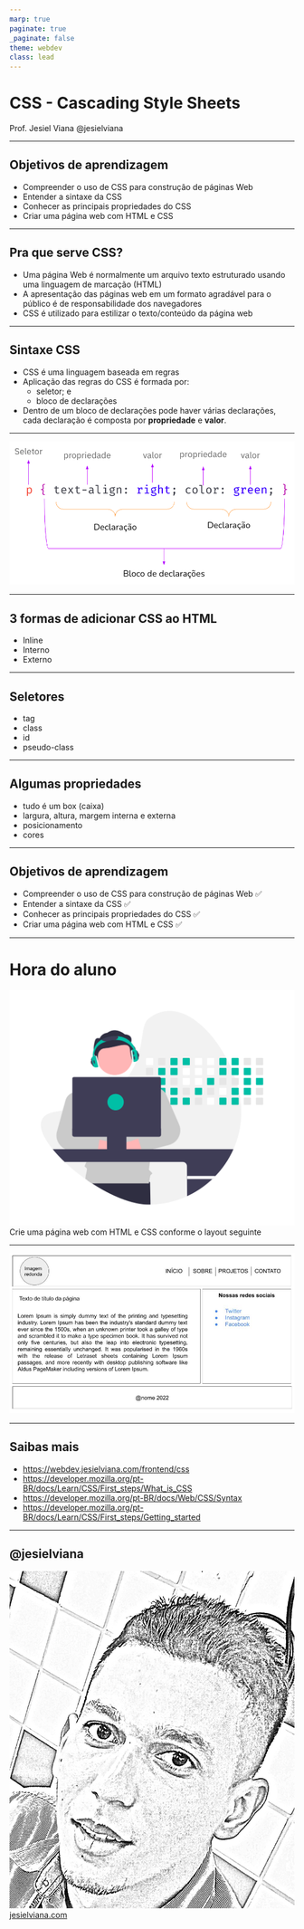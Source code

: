 ```yaml
---
marp: true
paginate: true
_paginate: false
theme: webdev
class: lead
---
```


#  CSS - Cascading Style Sheets
Prof. Jesiel Viana 
@jesielviana

---
## Objetivos de aprendizagem
- Compreender o uso de CSS para construção de páginas Web
- Entender a sintaxe da CSS
- Conhecer as principais propriedades do CSS
- Criar uma página web com HTML e CSS

---
## Pra que serve CSS?
- Uma página Web é normalmente um arquivo texto estruturado usando uma linguagem de marcação (HTML)
- A apresentação das páginas web em um formato agradável para o público é de responsabilidade dos navegadores
- CSS é utilizado para estilizar o texto/conteúdo da página web


---
## Sintaxe CSS
- CSS é uma linguagem baseada em regras
- Aplicação das regras do CSS é formada por:
  - seletor; e
  - bloco de declarações
- Dentro de um bloco de declarações pode haver várias declarações, cada declaração é composta por **propriedade** e **valor**.


---
![bg fit](./images/sintaxe-css.png)

---
## 3 formas de adicionar CSS ao HTML
- Inline
- Interno
- Externo

---
## Seletores
- tag
- class
- id
- pseudo-class


---
## Algumas propriedades
- tudo é um box (caixa)
- largura, altura, margem interna e externa
- posicionamento
- cores


---
## Objetivos de aprendizagem
- Compreender o uso de CSS para construção de páginas Web ✅
- Entender a sintaxe da CSS ✅
- Conhecer as principais propriedades do CSS ✅
- Criar uma página web com HTML e CSS ✅

---
# Hora do aluno
![bg left opacity:.7](./images/developer.png)
Crie uma página web com HTML e CSS conforme o layout seguinte

---
![bg auto](./images/layout1.jpeg)

---
## Saibas mais
- https://webdev.jesielviana.com/frontend/css
- https://developer.mozilla.org/pt-BR/docs/Learn/CSS/First_steps/What_is_CSS
- https://developer.mozilla.org/pt-BR/docs/Web/CSS/Syntax
- https://developer.mozilla.org/pt-BR/docs/Learn/CSS/First_steps/Getting_started

---
## @jesielviana
![bg left opacity:.7](./images/eu.png)
[jesielviana.com](jesielviana.com)
